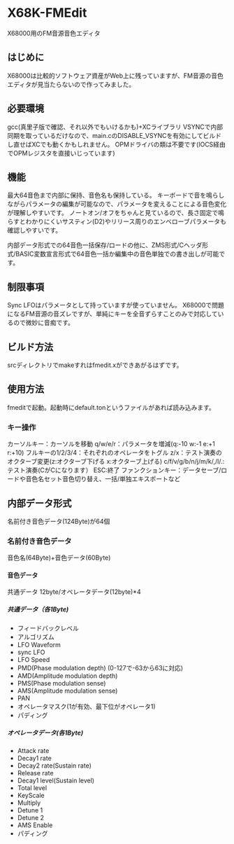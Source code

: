 # X68K-FMEdit
X68000用のFM音源音色エディタ

## はじめに
X68000は比較的ソフトウェア資産がWeb上に残っていますが、FM音源の音色エディタが見当たらないので作ってみました。

## 必要環境
gcc(真里子版で確認、それ以外でもいけるかも)+XCライブラリ
VSYNCで内部同期を取っているだけなので、main.cのDISABLE_VSYNCを有効にしてビルドし直せばXCでも動くかもしれません。
OPMドライバの類は不要です(IOCS経由でOPMレジスタを直接いじっています)

## 機能
最大64音色まで内部に保持、音色名も保持している。
キーボードで音を鳴らしながらパラメータの編集が可能なので、パラメータを変えることによる音色変化が理解しやすいです。
ノートオン/オフをちゃんと見ているので、長さ固定で鳴らすとわかりにくいサスティン(D2)やリリース周りのエンベローブパラメータも確認しやすいです。

内部データ形式での64音色一括保存/ロードの他に、ZMS形式/Cヘッダ形式/BASIC変数宣言形式で64音色一括か編集中の音色単独での書き出しが可能です。

## 制限事項
Sync LFOはパラメータとして持っていますが使っていません。
X68000で問題になるFM音源の音ズレですが、単純にキーを全音ずらすことのみで対応しているので微妙に音痴です。

## ビルド方法
srcディレクトリでmakeすれはfmedit.xができあがるはずです。

## 使用方法
fmeditで起動。起動時にdefault.tonというファイルがあれば読み込みます。

### キー操作
カーソルキー：カーソルを移動
q/w/e/r：パラメータを増減(q:-10 w:-1 e:+1 r:+10)
フルキーの1/2/3/4：それぞれのオペレータをトグル
z/x：テスト演奏のオクターブ変更(z:オクターブ下げる x:オクターブ上げる)
c/f/v/g/b/n/j/m/k/,/l/.:テスト演奏(CがCになります）
ESC:終了
ファンクションキー：データセーブ/ロードや音色名セット音色切り替え、一括/単独エキスポートなど

## 内部データ形式
名前付き音色データ(124Byte)が64個
### 名前付き音色データ
音色名(64Byte)+音色データ(60Byte)
#### 音色データ
共通データ 12byte/オペレータデータ(12byte)*4
##### 共通データ（各1Byte)
* フィードバックレベル
* アルゴリズム
* LFO Waveform
* sync LFO
* LFO Speed
* PMD(Phase modulation depth) (0-127で-63から63に対応)
* AMD(Amplitude modulation depth)
* PMS(Phase modulation sense)
* AMS(Amplitude modulation sense)
* PAN
* オペレータマスク(1が有効、最下位がオペレータ1)
* パディング

##### オペレータデータ(各1Byte)
* Attack rate
* Decay1 rate
* Decay2 rate(Sustain rate)
* Release rate
* Decay1 level(Sustain level)
* Total level
* KeyScale
* Multiply
* Detune 1
* Detune 2
* AMS Enable
* パディング
